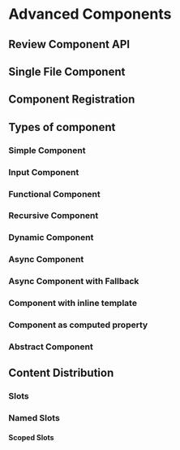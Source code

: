 # Advanced Components

<!-- TODO: Open with "Why you need to know about advanced components?" -->

## Review Component API

<!-- TODO: NOTICE: COMPLETE COMPONENT API IN CHAPTER 1 FIRST. -->

## Single File Component

## Component Registration

## Types of component

### Simple Component

### Input Component

### Functional Component

### Recursive Component

### Dynamic Component

### Async Component

### Async Component with Fallback

### Component with inline template

### Component as computed property

### Abstract Component

## Content Distribution

### Slots

### Named Slots

#### Scoped Slots
